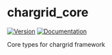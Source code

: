 # chargrid\_core

[![Version](https://img.shields.io/crates/v/chargrid_core.svg)](https://crates.io/crates/chargrid_core)
[![Documentation](https://docs.rs/chargrid_core/badge.svg)](https://docs.rs/chargrid_core)

Core types for chargrid framework
